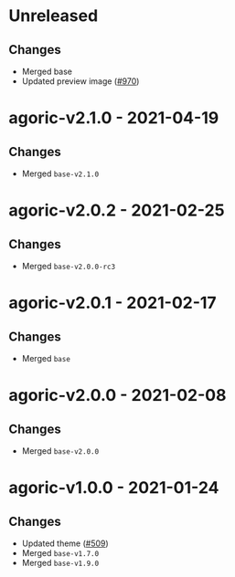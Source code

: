 # Unreleased

## Changes

- Merged base
- Updated preview image ([\#970](https://github.com/forbole/big-dipper-2.0-cosmos/issues/970))

# agoric-v2.1.0 - 2021-04-19

## Changes

- Merged `base-v2.1.0`

# agoric-v2.0.2 - 2021-02-25

## Changes

- Merged `base-v2.0.0-rc3`

# agoric-v2.0.1 - 2021-02-17

## Changes

- Merged `base`

# agoric-v2.0.0 - 2021-02-08

## Changes

- Merged `base-v2.0.0`

# agoric-v1.0.0 - 2021-01-24

## Changes

- Updated theme ([\#509](https://github.com/forbole/big-dipper-2.0-cosmos/issues/509))
- Merged `base-v1.7.0`
- Merged `base-v1.9.0`
